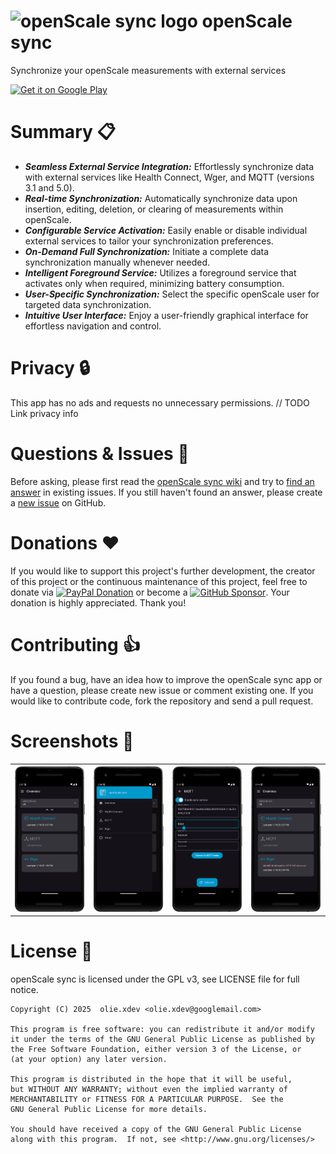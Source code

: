 # ![openScale sync logo](https://github.com/oliexdev/openScale/blob/master/docs/sync/openscale_sync.png) openScale sync

Synchronize your openScale measurements with external services

<a href="https://play.google.com/store/apps/details?id=com.health.openscale.sync" target="_blank">
<img src="https://play.google.com/intl/en_us/badges/images/generic/en-play-badge.png" alt="Get it on Google Play" height="80"/></a>

# Summary :clipboard:
* ***Seamless External Service Integration:*** Effortlessly synchronize data with external services like Health Connect, Wger, and MQTT (versions 3.1 and 5.0).
* ***Real-time Synchronization:*** Automatically synchronize data upon insertion, editing, deletion, or clearing of measurements within openScale.
* ***Configurable Service Activation:*** Easily enable or disable individual external services to tailor your synchronization preferences.
* ***On-Demand Full Synchronization:*** Initiate a complete data synchronization manually whenever needed.
* ***Intelligent Foreground Service:*** Utilizes a foreground service that activates only when required, minimizing battery consumption.
* ***User-Specific Synchronization:*** Select the specific openScale user for targeted data synchronization.
* ***Intuitive User Interface:*** Enjoy a user-friendly graphical interface for effortless navigation and control.
  
# Privacy :lock:
This app has no ads and requests no unnecessary permissions. // TODO Link privacy info

# Questions & Issues :thinking:

Before asking, please first read the [openScale sync wiki](https://github.com/oliexdev/openScale-sync/wiki) and try to [find an answer](https://github.com/oliexdev/openScale-sync/issues) in existing issues. If you still haven't found an answer, please create a [new issue](https://github.com/oliexdev/openScale-sync/issues/new/choose) on GitHub.

# Donations :heart:

If you would like to support this project's further development, the creator of this project or the continuous maintenance of this project, feel free to donate via [![PayPal Donation](https://img.shields.io/badge/PayPal-00457C?style=for-the-badge&logo=paypal&logoColor=white)](https://www.paypal.com/cgi-bin/webscr?cmd=_s-xclick&hosted_button_id=H5KSTQA6TKTE4&source=url) or become a [![GitHub Sponsor](https://img.shields.io/badge/sponsor-30363D?style=for-the-badge&logo=GitHub-Sponsors&logoColor=#white)](https://github.com/sponsors/oliexdev). Your donation is highly appreciated. Thank you!

# Contributing :+1:

If you found a bug, have an idea how to improve the openScale sync app or have a question, please create new issue or comment existing one. If you would like to contribute code, fork the repository and send a pull request.

# Screenshots :eyes:

<table>
  <tr>
    <th>
        <a href="docs/screenshots/openScale_sync_main.png" target="_blank">
        <img src='docs/screenshots/openScale_sync_main.png' width='200px' alt='image missing' /> </a>
    </th>
    <th>
        <a href="docs/screenshots/openScale_sync_drawer.png" target="_blank">
        <img src='docs/screenshots/openScale_sync_drawer.png' width='200px' alt='image missing' /> </a>
    </th>
    <th>
        <a href="docs/screenshots/openScale_sync_mqtt.png" target="_blank">
        <img src='docs/screenshots/openScale_sync_mqtt.png' width='200px' alt='image missing' /> </a>
    </th>
    <th>
        <a href="docs/screenshots/openScale_sync_error.png" target="_blank">
        <img src='docs/screenshots/openScale_sync_error.png' width='200px' alt='image missing' /> </a>
    </th>
  </tr>
</table>

# License :page_facing_up:

openScale sync is licensed under the GPL v3, see LICENSE file for full notice.

    Copyright (C) 2025  olie.xdev <olie.xdev@googlemail.com>
    
    This program is free software: you can redistribute it and/or modify
    it under the terms of the GNU General Public License as published by
    the Free Software Foundation, either version 3 of the License, or
    (at your option) any later version.

    This program is distributed in the hope that it will be useful,
    but WITHOUT ANY WARRANTY; without even the implied warranty of
    MERCHANTABILITY or FITNESS FOR A PARTICULAR PURPOSE.  See the
    GNU General Public License for more details.

    You should have received a copy of the GNU General Public License
    along with this program.  If not, see <http://www.gnu.org/licenses/>

